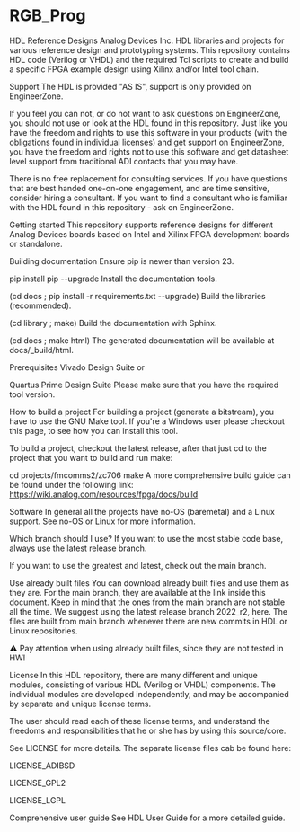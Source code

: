# RGB_Prog
HDL Reference Designs
Analog Devices Inc. HDL libraries and projects for various reference design and prototyping systems. This repository contains HDL code (Verilog or VHDL) and the required Tcl scripts to create and build a specific FPGA example design using Xilinx and/or Intel tool chain.

Support
The HDL is provided "AS IS", support is only provided on EngineerZone.

If you feel you can not, or do not want to ask questions on EngineerZone, you should not use or look at the HDL found in this repository. Just like you have the freedom and rights to use this software in your products (with the obligations found in individual licenses) and get support on EngineerZone, you have the freedom and rights not to use this software and get datasheet level support from traditional ADI contacts that you may have.

There is no free replacement for consulting services. If you have questions that are best handed one-on-one engagement, and are time sensitive, consider hiring a consultant. If you want to find a consultant who is familiar with the HDL found in this repository - ask on EngineerZone.

Getting started
This repository supports reference designs for different Analog Devices boards based on Intel and Xilinx FPGA development boards or standalone.

Building documentation
Ensure pip is newer than version 23.

pip install pip --upgrade
Install the documentation tools.

(cd docs ; pip install -r requirements.txt --upgrade)
Build the libraries (recommended).

(cd library ; make)
Build the documentation with Sphinx.

(cd docs ; make html)
The generated documentation will be available at docs/_build/html.

Prerequisites
Vivado Design Suite
or

Quartus Prime Design Suite
Please make sure that you have the required tool version.

How to build a project
For building a project (generate a bitstream), you have to use the GNU Make tool. If you're a Windows user please checkout this page, to see how you can install this tool.

To build a project, checkout the latest release, after that just cd to the project that you want to build and run make:

cd projects/fmcomms2/zc706
make
A more comprehensive build guide can be found under the following link: https://wiki.analog.com/resources/fpga/docs/build

Software
In general all the projects have no-OS (baremetal) and a Linux support. See no-OS or Linux for more information.

Which branch should I use?
If you want to use the most stable code base, always use the latest release branch.

If you want to use the greatest and latest, check out the main branch.

Use already built files
You can download already built files and use them as they are. For the main branch, they are available at the link inside this document. Keep in mind that the ones from the main branch are not stable all the time. We suggest using the latest release branch 2022_r2, here.
The files are built from main branch whenever there are new commits in HDL or Linux repositories.

⚠️ Pay attention when using already built files, since they are not tested in HW!

License
In this HDL repository, there are many different and unique modules, consisting of various HDL (Verilog or VHDL) components. The individual modules are developed independently, and may be accompanied by separate and unique license terms.

The user should read each of these license terms, and understand the freedoms and responsibilities that he or she has by using this source/core.

See LICENSE for more details. The separate license files cab be found here:

LICENSE_ADIBSD

LICENSE_GPL2

LICENSE_LGPL

Comprehensive user guide
See HDL User Guide for a more detailed guide.

